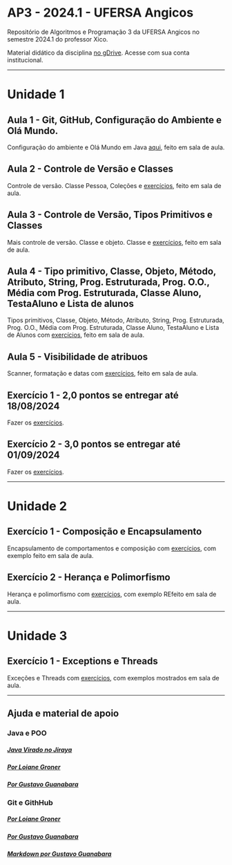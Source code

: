 # AP3 - 2024.1 - UFERSA Angicos

Repositório de Algoritmos e Programação 3 da UFERSA Angicos no semestre 2024.1 do professor Xico.

Material didático da disciplina [no gDrive](https://drive.google.com/drive/u/1/folders/1y72aaSWIXqO2sgJkdnLvzLkCXdZ2KwXj). Acesse com sua conta institucional.

---

# Unidade 1

## Aula 1 - Git, GitHub, Configuração do Ambiente e Olá Mundo.

Configuração do ambiente e Olá Mundo em Java [aqui](unidade1/aula1.md), feito em sala de aula.

## Aula 2 - Controle de Versão e Classes

Controle de versão. Classe Pessoa, Coleções e [exercícios](unidade1/aula2.md), feito em sala de aula.

## Aula 3 - Controle de Versão, Tipos Primitivos e Classes

Mais controle de versão. Classe e objeto. Classe  e [exercícios](unidade1/aula3.md), feito em sala de aula.

## Aula 4 - Tipo primitivo, Classe, Objeto, Método, Atributo, String, Prog. Estruturada, Prog. O.O., Média com Prog. Estruturada, Classe Aluno, TestaAluno e Lista de alunos

Tipos primitivos, Classe, Objeto, Método, Atributo, String, Prog. Estruturada, Prog. O.O., Média com Prog. Estruturada, Classe Aluno, TestaAluno e Lista de Alunos com [exercícios](unidade1/aula4.md), feito em sala de aula.

## Aula 5 - Visibilidade de atribuos

Scanner, formatação e datas com [exercícios](unidade1/aula5.md), feito em sala de aula.

## Exercício 1 - 2,0 pontos se entregar até 18/08/2024

Fazer os [exercícios](unidade1/exercício1.md).

## Exercício 2 - 3,0 pontos se entregar até 01/09/2024

Fazer os [exercícios](unidade1/exercício2.md).

---

# Unidade 2

## Exercício 1 - Composição e Encapsulamento

Encapsulamento de comportamentos e composição com [exercícios](unidade2/exercicio1.md), com exemplo feito em sala de aula.

## Exercício 2 - Herança e Polimorfismo

Herança e polimorfismo com [exercícios](unidade2/exercicio2.md), com exemplo REfeito em sala de aula.

---

# Unidade 3

## Exercício 1 - Exceptions e Threads

Exceções e Threads com [exercícios](unidade3/exercicio1.md), com exemplos mostrados em sala de aula.

---

## Ajuda e material de apoio

### Java e POO

##### [Java Virado no Jiraya](https://www.youtube.com/playlist?list=PL62G310vn6nFIsOCC0H-C2infYgwm8SWW)

##### [Por Loiane Groner](https://www.youtube.com/playlist?list=PLGxZ4Rq3BOBq0KXHsp5J3PxyFaBIXVs3r)

##### [Por Gustavo Guanabara](https://www.youtube.com/playlist?list=PLHz_AreHm4dkqe2aR0tQK74m8SFe-aGsY)

### Git e GithHub

##### [Por Loiane Groner](https://www.youtube.com/watch?v=UMhskLXJuq4)

##### [Por Gustavo Guanabara](https://www.youtube.com/watch?v=xEKo29OWILE&list=PLHz_AreHm4dm7ZULPAmadvNhH6vk9oNZA)

##### [Markdown por Gustavo Guanabara](/git_github_gguanabara)
